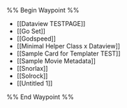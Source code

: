 %% Begin Waypoint %%
- [[Dataview TESTPAGE]]
- [[Go Set]]
- [[Godspeed]]
- [[Minimal Helper Class x Dataview]]
- [[Sample Card for Templater TEST]]
- [[Sample Movie Metadata]]
- [[Snorlax]]
- [[Solrock]]
- [[Untitled 1]]

%% End Waypoint %%